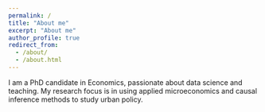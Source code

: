 ```yaml
---
permalink: /
title: "About me"
excerpt: "About me"
author_profile: true
redirect_from: 
  - /about/
  - /about.html
---
```


I am a PhD candidate in Economics, passionate about data science and teaching. My research focus is in using applied microeconomics and causal inference methods to study urban policy. 


